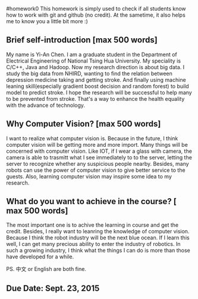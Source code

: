 #homework0
This homework is simply used to check if all students know how to work with git and github (no credit).
At the sametime, it also helps me to know you a little bit more :)

## Brief self-introduction [max 500 words]
My name is Yi-An Chen. I am a graduate student in the Department of Electrical Engineering of National Tsing Hua University. My speciality is C/C++, Java and Hadoop. Now my research direction is about big data. I study the big data from NHIRD, wanting to find the relation between depression medicine taking and getting stroke. And finally using machine leaning skill(especially gradient boost decision and random forest) to build model to predict stroke. I hope the research will be successful to help many to be prevented from stroke. That's a way to enhance the health equality with the advance of technology.

## Why Computer Vision? [max 500 words]
I want to realize what computer vision is. Because in the future, I think computer vision will be getting more and more import. Many things will be concerned with computer vision. Like IOT, if I wear a glass with camera, the camera is able to trasmitt what I see immediately to to the server, letting the server to recognize whether any suspicious people nearby. Besides, many robots can use the power of computer vision to give better service to the guests. Also, learning computer vision may inspire some idea to my research.

## What do you want to achieve in the course? [ max 500 words]
The most important one is to achive the learning in course and get the credit. Besides, I really want to leanring the knowledge of computer vision. Because I think the robot industry will be the next blue ocean. If I learn this well, I can get many precious ability to enter the industry of robotics. In such a growing industry, I think what the things I can do is more than those have developed for a while. 


PS. 中文 or English are both fine.

## Due Date: Sept. 23, 2015
